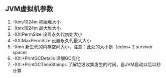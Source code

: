 ## JVM虚拟机参数
1. -Xms1024m 初始堆大小
2. -Xmx1024m 最大堆大小
3. -XX:PermSize 设置永久代初始大小
4. -XX:MaxPermSize 设置永久代最大大小
3. -Xmn 新生代的内存空间大小，注意：此处的大小是（eden+ 2 survivor space)
4. -XX:+PrintGCDetails 详细GC变化
5. -XX:+PrintGCTimeStamps  了解垃圾收集发生的时间，自JVM启动以后以秒计算 
